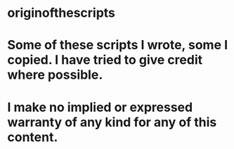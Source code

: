 # originofthescripts

# Some of these scripts I wrote, some I copied. I have tried to give credit where possible. 
# I make no implied or expressed warranty of any kind for any of this content.
